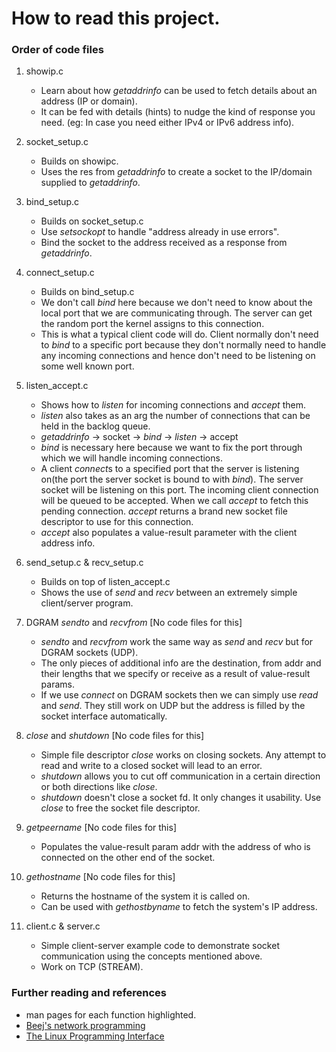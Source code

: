 # How to read this project.

### Order of code files
1. showip.c
    - Learn about how *getaddrinfo* can be used to fetch details about an address (IP or domain).
    - It can be fed with details (hints) to nudge the kind of response you need. (eg: In case you need either IPv4 or IPv6 address info).

2. socket_setup.c
    - Builds on showipc.
    - Uses the res from *getaddrinfo* to create a socket to the IP/domain supplied to *getaddrinfo*.

3. bind_setup.c
    - Builds on socket_setup.c
    - Use *setsockopt* to handle "address already in use errors".
    - Bind the socket to the address received as a response from *getaddrinfo*.

4. connect_setup.c
    - Builds on bind_setup.c
    - We don't call *bind* here because we don't need to know about the local port that we are communicating through. The server can get the random port the kernel assigns to this connection.
    - This is what a typical client code will do. Client normally don't need to *bind* to a specific port because they don't normally need to handle any incoming connections and hence don't need to be listening on some well known port. 

5. listen_accept.c
    - Shows how to *listen* for incoming connections and *accept* them.
    - *listen* also takes as an arg the number of connections that can be held in the backlog queue.
    - *getaddrinfo* -> socket -> *bind* -> *listen* -> accept
    - *bind* is necessary here because we want to fix the port through which we will handle incoming connections.
    - A client *connect*s to a specified port that the server is listening on(the port the server socket is bound to with *bind*). The server socket will be listening on this port. The incoming client connection will be queued to be accepted. When we call *accept* to fetch this pending connection. *accept* returns a brand new socket file descriptor to use for this connection. 
    - *accept* also populates a value-result parameter with the client address info.

6. send_setup.c & recv_setup.c
    - Builds on top of listen_accept.c
    - Shows the use of *send* and *recv* between an extremely simple client/server program.

7. DGRAM *sendto* and *recvfrom* [No code files for this]
    - *sendto* and *recvfrom* work the same way as *send* and *recv* but for DGRAM sockets (UDP). 
    - The only pieces of additional info are the destination, from addr and their lengths that we specify or receive as a result of value-result params.
    - If we use *connect* on DGRAM sockets then we can simply use *read* and *send*. They still work on UDP but the address is filled by the socket interface automatically.  

8. *close* and *shutdown* [No code files for this]
    - Simple file descriptor *close* works on closing sockets. Any attempt to read and write to a closed socket will lead to an error.
    - *shutdown* allows you to cut off communication in a certain direction or both directions like *close*.
    - *shutdown* doesn't close a socket fd. It only changes it usability. Use *close* to free the socket file descriptor.

9. *getpeername* [No code files for this]
    - Populates the value-result param addr with the address of who is connected on the other end of the socket.

10. *gethostname* [No code files for this]
    - Returns the hostname of the system it is called on.
    - Can be used with *gethostbyname* to fetch the system's IP address.

11. client.c & server.c
    - Simple client-server example code to demonstrate socket communication using the concepts mentioned above.
    - Work on TCP (STREAM).

### Further reading and references
- man pages for each function highlighted.
- [Beej's network programming](http://beej.us/guide/bgnet/html/)
- [The Linux Programming Interface](https://man7.org/tlpi/)